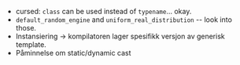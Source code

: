 + cursed: `class` can be used instead of `typename`... okay.
+ `default_random_engine` and `uniform_real_distribution` -- look into those.
+ Instansiering → kompilatoren lager spesifikk versjon av generisk template.
+ Påminnelse om static/dynamic cast
